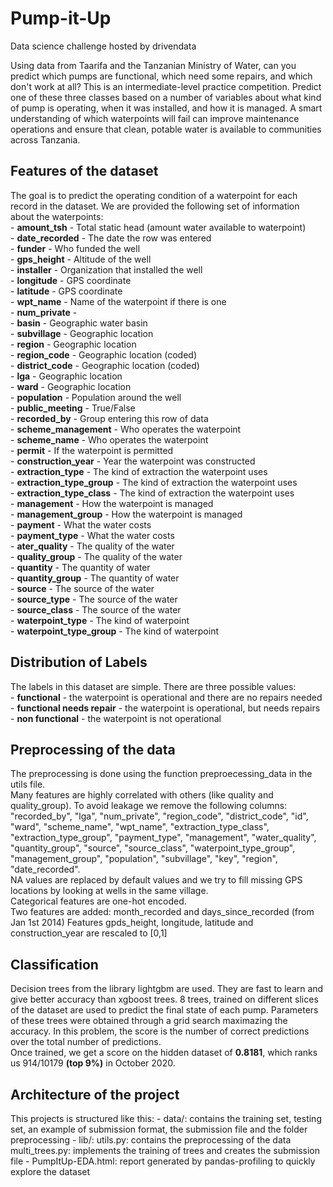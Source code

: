 # Pump-it-Up
Data science challenge hosted by drivendata

Using data from Taarifa and the Tanzanian Ministry of Water, can you predict which pumps are functional, which need some repairs, and which don't work at all? This is an intermediate-level practice competition. Predict one of these three classes based on a number of variables about what kind of pump is operating, when it was installed, and how it is managed. A smart understanding of which waterpoints will fail can improve maintenance operations and ensure that clean, potable water is available to communities across Tanzania.

## Features of the dataset
The goal is to predict the operating condition of a waterpoint for each record in the dataset. We are provided the following set of information about the waterpoints:  
    - **amount_tsh** - Total static head (amount water available to waterpoint)  
    - **date_recorded** - The date the row was entered  
    - **funder** - Who funded the well  
    - **gps_height** - Altitude of the well  
    - **installer** - Organization that installed the well  
    - **longitude** - GPS coordinate  
    - **latitude** - GPS coordinate  
    - **wpt_name** - Name of the waterpoint if there is one  
    - **num_private** -  
    - **basin** - Geographic water basin  
    - **subvillage** - Geographic location  
    - **region** - Geographic location  
    - **region_code** - Geographic location (coded)  
    - **district_code** - Geographic location (coded)  
    - **lga** - Geographic location  
    - **ward** - Geographic location  
    - **population** - Population around the well  
    - **public_meeting** - True/False  
    - **recorded_by** - Group entering this row of data  
    - **scheme_management** - Who operates the waterpoint  
    - **scheme_name** - Who operates the waterpoint  
    - **permit** - If the waterpoint is permitted  
    - **construction_year** - Year the waterpoint was constructed  
    - **extraction_type** - The kind of extraction the waterpoint uses  
    - **extraction_type_group** - The kind of extraction the waterpoint uses  
    - **extraction_type_class** - The kind of extraction the waterpoint uses  
    - **management** - How the waterpoint is managed  
    - **management_group** - How the waterpoint is managed  
    - **payment** - What the water costs  
    - **payment_type** - What the water costs  
    - **ater_quality** - The quality of the water  
    - **quality_group** - The quality of the water  
    - **quantity** - The quantity of water  
    - **quantity_group** - The quantity of water  
    - **source** - The source of the water  
    - **source_type** - The source of the water  
    - **source_class** - The source of the water  
    - **waterpoint_type** - The kind of waterpoint  
    - **waterpoint_type_group** - The kind of waterpoint  

## Distribution of Labels
The labels in this dataset are simple. There are three possible values:  
    - **functional** - the waterpoint is operational and there are no repairs needed  
    - **functional needs repair** - the waterpoint is operational, but needs repairs  
    - **non functional** - the waterpoint is not operational  

## Preprocessing of the data
The preprocessing is done using the function preproecessing_data in the utils file.  
Many features are highly correlated with others (like quality and quality_group). To avoid leakage we remove the following columns: "recorded_by", "lga", "num_private", "region_code", "district_code", "id", "ward", "scheme_name", "wpt_name", "extraction_type_class", 
               "extraction_type_group", "payment_type", "management", "water_quality", "quantity_group", "source", "source_class",
               "waterpoint_type_group", "management_group", "population", "subvillage", "key", "region", "date_recorded".  
NA values are replaced by default values and we try to fill missing GPS locations by looking at wells in the same village.  
Categorical features are one-hot encoded.  
Two features are added: month_recorded and days_since_recorded (from Jan 1st 2014)
Features gpds_height, longitude, latitude and construction_year are rescaled to [0,1]

## Classification
Decision trees from the library lightgbm are used. They are fast to learn and give better accuracy than xgboost trees.
8 trees, trained on different slices of the dataset are used to predict the final state of each pump. Parameters of these trees were obtained through a grid search maximazing the accuracy. In this problem, the score is the number of correct predictions over the total number of predictions.   
Once trained, we get a score on the hidden dataset of **0.8181**, which ranks us 914/10179 **(top 9%)** in October 2020.

## Architecture of the project
This projects is structured like this:
    - data/: contains the training set, testing set, an example of submission format, the submission file and the folder preprocessing
    - lib/:
        utils.py: contains the preprocessing of the data
        multi_trees.py: implements the training of trees and creates the submission file
    - PumpItUp-EDA.html: report generated by pandas-profiling to quickly explore the dataset
